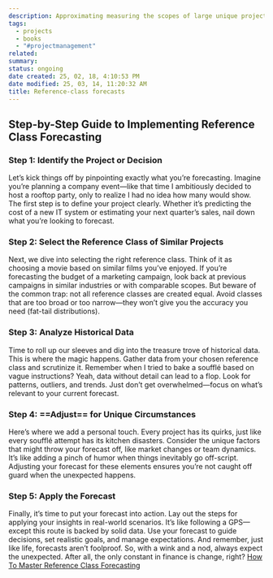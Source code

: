 ```yaml
---
description: Approximating measuring the scopes of large unique projects using historical data.
tags:
  - projects
  - books
  - "#projectmanagement"
related: 
summary: 
status: ongoing
date created: 25, 02, 18, 4:10:53 PM
date modified: 25, 03, 14, 11:20:32 AM
title: Reference-class forecasts
---
```

## Step-by-Step Guide to Implementing Reference Class Forecasting

### Step 1: **Identify the Project or Decision**
Let’s kick things off by pinpointing exactly what you’re forecasting. Imagine you’re planning a company event—like that time I ambitiously decided to host a rooftop party, only to realize I had no idea how many would show. The first step is to define your project clearly. Whether it’s predicting the cost of a new IT system or estimating your next quarter’s sales, nail down what you’re looking to forecast.
### Step 2: Select the Reference Class of Similar Projects
Next, we dive into selecting the right reference class. Think of it as choosing a movie based on similar films you’ve enjoyed. If you’re forecasting the budget of a marketing campaign, look back at previous campaigns in similar industries or with comparable scopes. But beware of the common trap: not all reference classes are created equal. Avoid classes that are too broad or too narrow—they won’t give you the accuracy you need (fat-tail distributions).
### Step 3: **Analyze Historical Data**
Time to roll up our sleeves and dig into the treasure trove of historical data. This is where the magic happens. Gather data from your chosen reference class and scrutinize it. Remember when I tried to bake a soufflé based on vague instructions? Yeah, data without detail can lead to a flop. Look for patterns, outliers, and trends. Just don’t get overwhelmed—focus on what’s relevant to your current forecast.
### Step 4: **==Adjust== for Unique Circumstances**
Here’s where we add a personal touch. Every project has its quirks, just like every soufflé attempt has its kitchen disasters. Consider the unique factors that might throw your forecast off, like market changes or team dynamics. It’s like adding a pinch of humor when things inevitably go off-script. Adjusting your forecast for these elements ensures you’re not caught off guard when the unexpected happens.
### Step 5: **Apply the Forecast**
Finally, it’s time to put your forecast into action. Lay out the steps for applying your insights in real-world scenarios. It’s like following a GPS—except this route is backed by solid data. Use your forecast to guide decisions, set realistic goals, and manage expectations. And remember, just like life, forecasts aren’t foolproof. So, with a wink and a nod, always expect the unexpected. After all, the only constant in finance is change, right?
[How To Master Reference Class Forecasting](https://www.f9finance.com/reference-class-forecasting/#step-1-identify-the-project-or-decision)

